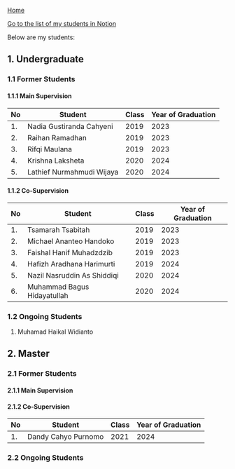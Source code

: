 [Home](https://github.com/Dr-Sidik/.github/blob/main/README.md)

[Go to the list of my students in Notion](https://catatansidik.notion.site/327eda0565d94ff0836b8fb022471120?v=ab27835b8954454588a309197cc2a2a1)

Below are my students:

## 1. Undergraduate

### 1.1 Former Students

#### 1.1.1 Main Supervision

| No | Student  | Class  | Year of Graduation  |   
|--- |---|---|---|
| 1. | Nadia Gustiranda Cahyeni  | 2019 | 2023 | 
| 2. | Raihan Ramadhan           | 2019 | 2023 |   
| 3. | Rifqi Maulana             | 2019 | 2023 |  
| 4. | Krishna Laksheta          | 2020 | 2024 |
| 5. | Lathief Nurmahmudi Wijaya | 2020 | 2024 |

#### 1.1.2 Co-Supervision

| No | Student  | Class  | Year of Graduation  |   
|--- |---|---|---|
| 1. | Tsamarah Tsabitah              | 2019 | 2023 | 
| 2. | Michael Ananteo Handoko        | 2019 | 2023 |   
| 3. | Faishal Hanif Muhadzdzib       | 2019 | 2023 |  
| 4. | Hafizh Aradhana Harimurti      | 2019 | 2024 |
| 5. | Nazil Nasruddin As Shiddiqi    | 2020 | 2024 |
| 6. | Muhammad Bagus Hidayatullah    | 2020 | 2024 |

### 1.2 Ongoing Students

1. Muhamad Haikal Widianto

## 2. Master

### 2.1 Former Students

#### 2.1.1 Main Supervision

#### 2.1.2 Co-Supervision

| No | Student  | Class  | Year of Graduation  |   
|--- |---|---|---|
| 1. | Dandy Cahyo Purnomo             | 2021 | 2024 | 

### 2.2 Ongoing Students


   
